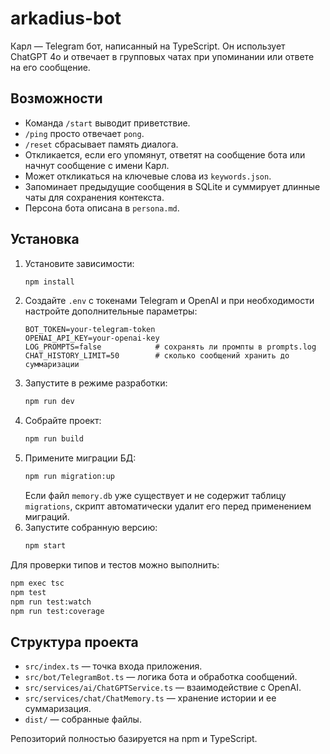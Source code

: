 # arkadius-bot

Карл — Telegram бот, написанный на TypeScript. Он использует ChatGPT 4o и отвечает в групповых чатах при упоминании или ответе на его сообщение.

## Возможности

- Команда `/start` выводит приветствие.
- `/ping` просто отвечает `pong`.
- `/reset` сбрасывает память диалога.
- Откликается, если его упомянут, ответят на сообщение бота или начнут сообщение с имени Карл.
- Может откликаться на ключевые слова из `keywords.json`.
- Запоминает предыдущие сообщения в SQLite и суммирует длинные чаты для сохранения контекста.
- Персона бота описана в `persona.md`.

## Установка

1. Установите зависимости:
   ```bash
   npm install
   ```
2. Создайте `.env` с токенами Telegram и OpenAI и при необходимости настройте дополнительные параметры:
   ```
   BOT_TOKEN=your-telegram-token
   OPENAI_API_KEY=your-openai-key
   LOG_PROMPTS=false            # сохранять ли промпты в prompts.log
   CHAT_HISTORY_LIMIT=50        # сколько сообщений хранить до суммаризации
   ```
3. Запустите в режиме разработки:
   ```bash
   npm run dev
   ```
4. Собрайте проект:
   ```bash
   npm run build
   ```
5. Примените миграции БД:
   ```bash
   npm run migration:up
   ```
   Если файл `memory.db` уже существует и не содержит таблицу `migrations`,
   скрипт автоматически удалит его перед применением миграций.
6. Запустите собранную версию:
   ```bash
   npm start
   ```

Для проверки типов и тестов можно выполнить:

```bash
npm exec tsc
npm test
npm run test:watch
npm run test:coverage
```

## Структура проекта

- `src/index.ts` — точка входа приложения.
- `src/bot/TelegramBot.ts` — логика бота и обработка сообщений.
- `src/services/ai/ChatGPTService.ts` — взаимодействие c OpenAI.
- `src/services/chat/ChatMemory.ts` — хранение истории и ее суммаризация.
- `dist/` — собранные файлы.

Репозиторий полностью базируется на npm и TypeScript.
